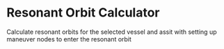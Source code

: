 # Resonant Orbit Calculator
Calculate resonant orbits for the selected vessel and assit with setting up maneuver nodes to enter the resonant orbit